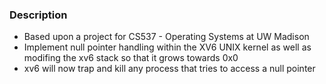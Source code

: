 ### Description 
- Based upon a project for CS537 - Operating Systems at UW Madison
- Implement null pointer handling within the XV6 UNIX kernel as well as modifing the xv6 stack so that it grows towards 0x0
- xv6 will now trap and kill any process that tries to access a null pointer